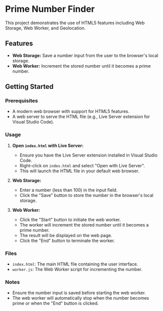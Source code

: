  # Prime Number Finder

This project demonstrates the use of HTML5 features including Web Storage, Web Worker, and Geolocation.

## Features
- **Web Storage:** Save a number input from the user to the browser's local storage.
- **Web Worker:** Increment the stored number until it becomes a prime number.

## Getting Started

### Prerequisites
- A modern web browser with support for HTML5 features.
- A web server to serve the HTML file (e.g., Live Server extension for Visual Studio Code).

### Usage

1. **Open `index.html` with Live Server:**
   - Ensure you have the Live Server extension installed in Visual Studio Code.
   - Right-click on `index.html` and select "Open with Live Server".
   - This will launch the HTML file in your default web browser.

2. **Web Storage:**
   - Enter a number (less than 100) in the input field.
   - Click the "Save" button to store the number in the browser's local storage.

3. **Web Worker:**
   - Click the "Start" button to initiate the web worker.
   - The worker will increment the stored number until it becomes a prime number.
   - The result will be displayed on the web page.
   - Click the "End" button to terminate the worker.
### Files

- `index.html`: The main HTML file containing the user interface.
- `worker.js`: The Web Worker script for incrementing the number.
### Notes
- Ensure the number input is saved before starting the web worker.
- The web worker will automatically stop when the number becomes prime or when the "End" button is clicked.
